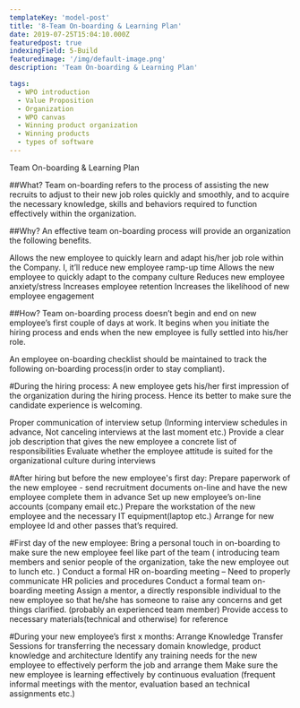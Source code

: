 ```yaml
---
templateKey: 'model-post'
title: '8-Team On-boarding & Learning Plan'
date: 2019-07-25T15:04:10.000Z
featuredpost: true
indexingField: 5-Build
featuredimage: '/img/default-image.png'
description: 'Team On-boarding & Learning Plan'

tags:
  - WPO introduction
  - Value Proposition
  - Organization
  - WPO canvas
  - Winning product organization
  - Winning products
  - types of software
---
```


Team On-boarding & Learning Plan


##What?
Team on-boarding refers to the process of assisting the new recruits to adjust to their new job roles quickly and smoothly, and to acquire the necessary knowledge, skills and behaviors required to function effectively within the organization.



##Why?
An effective team on-boarding process will provide an organization the following benefits.

Allows the new employee to quickly learn and adapt his/her job role within the Company. I, it’ll reduce new employee ramp-up time
Allows the new employee to quickly adapt to the company culture
Reduces new employee anxiety/stress
Increases employee retention
Increases the likelihood of new employee engagement


##How?
Team on-boarding process doesn’t begin and end on new employee’s first couple of days at work. It begins when you initiate the hiring process and ends when the new employee is fully settled into his/her role.



An employee on-boarding checklist should be maintained to track the following on-boarding process(in order to stay compliant).



#During the hiring process:
A new employee gets his/her first impression of the organization during the hiring process. Hence its better to make sure the candidate experience is welcoming.

Proper communication of interview setup (Informing interview schedules in advance, Not canceling interviews at the last moment etc.)
Provide a clear job description that gives the new employee a concrete list of responsibilities
Evaluate whether the employee attitude is suited for the organizational culture during interviews


#After hiring but before the new employee's first day:
Prepare paperwork of the new employee - send recruitment documents on-line and have the new employee complete them in advance
Set up new employee’s on-line accounts (company email etc.)
Prepare the workstation of the new employee and the necessary IT equipment(laptop etc.)
Arrange for new employee Id and other passes that’s required.


#First day of the new employee:
Bring a personal touch in on-boarding to make sure the new employee feel like part of the team ( introducing team members and senior people of the organization, take the new employee out to lunch etc. )
Conduct a formal HR on-boarding meeting – Need to properly communicate HR policies and procedures
Conduct a formal team on-boarding meeting
Assign a mentor, a directly responsible individual to the new employee so that he/she has someone to raise any concerns and get things clarified. (probably an experienced team member) 
Provide access to necessary materials(technical and otherwise) for reference 


#During your new employee’s first x months:
Arrange Knowledge Transfer Sessions for transferring the necessary domain knowledge, product knowledge and architecture
Identify any training needs for the new employee to effectively perform the job and arrange them
Make sure the new employee is learning effectively by continuous evaluation (frequent informal meetings with the mentor, evaluation based an technical assignments etc.)